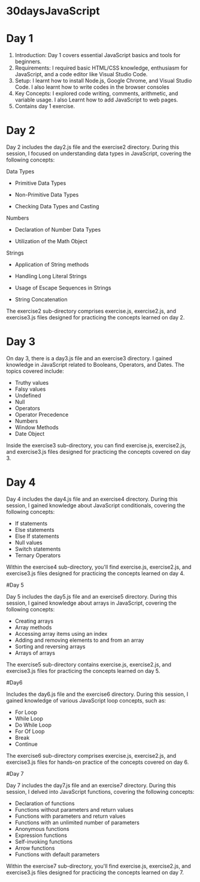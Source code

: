 # 30daysJavaScript
# Day 1

1. Introduction: Day 1 covers essential JavaScript basics and tools for beginners.
2. Requirements: I required basic HTML/CSS knowledge, enthusiasm for JavaScript, and a code editor like Visual Studio Code.
3. Setup: I learnt how to install Node.js, Google Chrome, and Visual Studio Code. I also learnt how to write codes in the browser consoles
4. Key Concepts: I explored code writing, comments, arithmetic, and variable usage. I also Learnt how to add JavaScript to web pages.
5. Contains day 1 exercise.

# Day 2

Day 2 includes the day2.js file and the exercise2 directory. During this session, I focused on understanding data types in JavaScript, covering the following concepts:

Data Types

- Primitive Data Types

- Non-Primitive Data Types

- Checking Data Types and Casting

Numbers
- Declaration of Number Data Types

- Utilization of the Math Object

Strings
- Application of String methods

- Handling Long Literal Strings

- Usage of Escape Sequences in Strings

- String Concatenation

The exercise2 sub-directory comprises exercise.js, exercise2.js, and exercise3.js files designed for practicing the concepts learned on day 2.

# Day 3

On day 3, there is a day3.js file and an exercise3 directory. I gained knowledge in JavaScript related to Booleans, Operators, and Dates. The topics covered include:

- Truthy values
- Falsy values
- Undefined
- Null
- Operators
- Operator Precedence
- Numbers
- Window Methods
- Date Object

Inside the exercise3 sub-directory, you can find exercise.js, exercise2.js, and exercise3.js files designed for practicing the concepts covered on day 3.

# Day 4

Day 4 includes the day4.js file and an exercise4 directory. During this session, I gained knowledge about JavaScript conditionals, covering the following concepts:

- If statements
- Else statements
- Else If statements
- Null values
- Switch statements
- Ternary Operators

Within the exercise4 sub-directory, you'll find exercise.js, exercise2.js, and exercise3.js files designed for practicing the concepts learned on day 4.

#Day 5

Day 5 includes the day5.js file and an exercise5 directory. During this session, I gained knowledge about arrays in JavaScript, covering the following concepts:

- Creating arrays
- Array methods
- Accessing array items using an index
- Adding and removing elements to and from an array
- Sorting and reversing arrays
- Arrays of arrays
  
The exercise5 sub-directory contains exercise.js, exercise2.js, and exercise3.js files for practicing the concepts learned on day 5.

#Day6

Includes the day6.js file and the exercise6 directory. During this session, I gained knowledge of various JavaScript loop concepts, such as:

- For Loop
- While Loop
- Do While Loop
- For Of Loop
- Break
- Continue

The exercise6 sub-directory comprises exercise.js, exercise2.js, and exercise3.js files for hands-on practice of the concepts covered on day 6.

#Day 7


Day 7 includes the day7.js file and an exercise7 directory. During this session, I delved into JavaScript functions, covering the following concepts:

- Declaration of functions
- Functions without parameters and return values
- Functions with parameters and return values
- Functions with an unlimited number of parameters
- Anonymous functions
- Expression functions
- Self-invoking functions
- Arrow functions
- Functions with default parameters
  
Within the exercise7 sub-directory, you'll find exercise.js, exercise2.js, and exercise3.js files designed for practicing the concepts learned on day 7.






   

